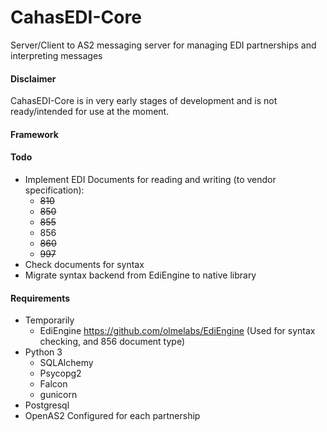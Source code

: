 # CahasEDI-Core

Server/Client to AS2 messaging server for managing EDI partnerships and interpreting messages

#### Disclaimer

CahasEDI-Core is in very early stages of development and is not ready/intended for use at the moment.

#### Framework

#### Todo

* Implement EDI Documents for reading and writing (to vendor specification):
    * ~~810~~
    * ~~850~~
    * ~~855~~
    * 856
    * ~~860~~
    * ~~997~~
* Check documents for syntax
* Migrate syntax backend from EdiEngine to native library
#### Requirements
* Temporarily
    * EdiEngine https://github.com/olmelabs/EdiEngine (Used for syntax checking, and 856 document type)
* Python 3
    * SQLAlchemy
    * Psycopg2
    * Falcon
    * gunicorn
* Postgresql
* OpenAS2 Configured for each partnership
